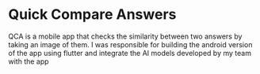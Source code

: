 # Quick Compare Answers

QCA is a mobile app that checks the similarity between two answers by taking an image of them. I was responsible for building the android version of the app using flutter and integrate the AI models developed by my team with the app
